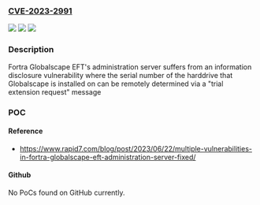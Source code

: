 ### [CVE-2023-2991](https://cve.mitre.org/cgi-bin/cvename.cgi?name=CVE-2023-2991)
![](https://img.shields.io/static/v1?label=Product&message=Globalscape%20EFT&color=blue)
![](https://img.shields.io/static/v1?label=Version&message=%3D%208.0.0%20&color=brighgreen)
![](https://img.shields.io/static/v1?label=Vulnerability&message=CWE-200%20Exposure%20of%20Sensitive%20Information%20to%20an%20Unauthorized%20Actor&color=brighgreen)

### Description

Fortra Globalscape EFT's administration server suffers from an information disclosure vulnerability where the serial number of the harddrive that Globalscape is installed on can be remotely determined via a "trial extension request" message

### POC

#### Reference
- https://www.rapid7.com/blog/post/2023/06/22/multiple-vulnerabilities-in-fortra-globalscape-eft-administration-server-fixed/

#### Github
No PoCs found on GitHub currently.

